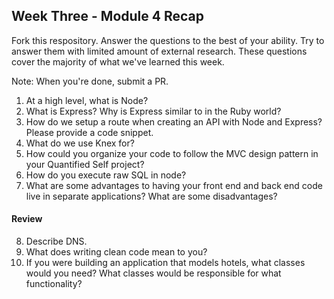## Week Three - Module 4 Recap

Fork this respository. Answer the questions to the best of your ability. Try to answer them with limited amount of external research. These questions cover the majority of what we've learned this week. 

Note: When you're done, submit a PR. 

1. At a high level, what is Node?
2. What is Express? Why is Express similar to in the Ruby world?
3. How do we setup a route when creating an API with Node and Express? Please provide a code snippet.
4. What do we use Knex for?
5. How could you organize your code to follow the MVC design pattern in your Quantified Self project?
6. How do you execute raw SQL in node?
7. What are some advantages to having your front end and back end code live in separate applications? What are some disadvantages?

#### Review  

8. Describe DNS.
9. What does writing clean code mean to you?
10. If you were building an application that models hotels, what classes would you need? What classes would be responsible for what functionality?
